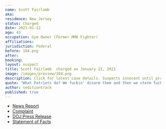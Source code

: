 ```yaml
---
name: Scott Fairlamb
aka:
residence: New Jersey
status: Charged
date: 2021-01-22
age: 43
occupation: Gym Owner (Former MMA Fighter)
affiliations:
jurisdiction: Federal
before: 104.png
after:
booking:
layout: suspect
title: Scott Fairlamb  charged on January 22, 2021
image: /images/preview/104.png
description: Click for latest case details. Suspects innocent until proven guilty.
quote: "What Patriots do? We fuckin' disarm them and then we storm fuckin' the Capitol"
author: seditiontrack
published: true
---
```


- [News Report](https://abc7ny.com/local-dc-riot-arrests-nyc-sanitation-worker-arrested/9900913/)
- [Complaint](https://www.justice.gov/opa/page/file/1359221/download)
- [DOJ Press Release](https://www.justice.gov/usao-dc/pr/three-charged-federal-court-assaulting-and-impeding-local-and-federal-officers-during-us)
- [Statement of Facts](https://www.justice.gov/opa/page/file/1359221/download)